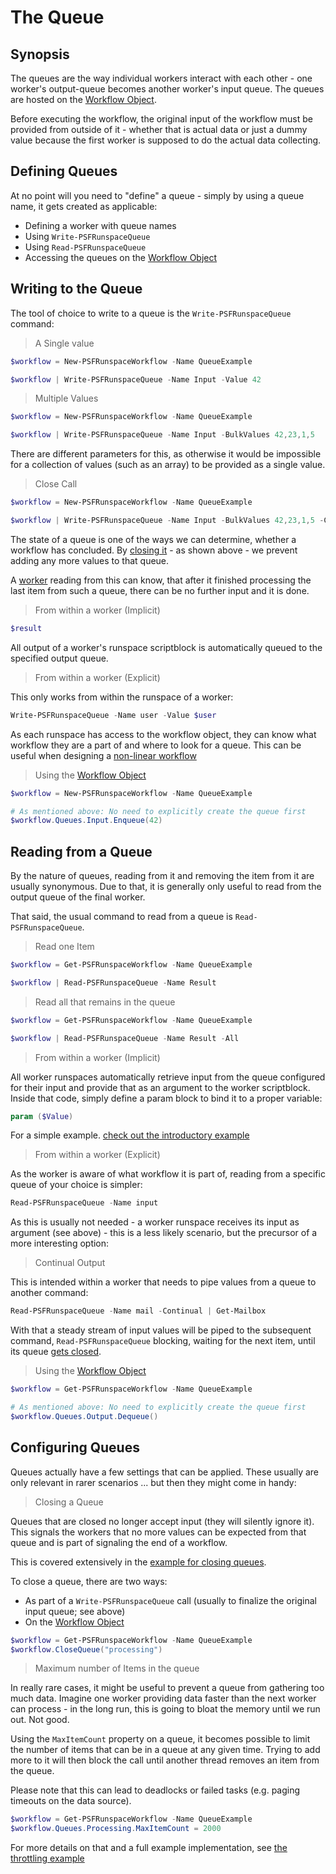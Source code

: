 ﻿---
sidebar_position: 3
---

# The Queue

## Synopsis

The queues are the way individual workers interact with each other - one worker's output-queue becomes another worker's input queue.
The queues are hosted on the [Workflow Object](workflow.md).

Before executing the workflow, the original input of the workflow must be provided from outside of it - whether that is actual data or just a dummy value because the first worker is supposed to do the actual data collecting.

## Defining Queues

At no point will you need to "define" a queue - simply by using a queue name, it gets created as applicable:

+ Defining a worker with queue names
+ Using `Write-PSFRunspaceQueue`
+ Using `Read-PSFRunspaceQueue`
+ Accessing the queues on the [Workflow Object](workflow.md)

## Writing to the Queue

The tool of choice to write to a queue is the `Write-PSFRunspaceQueue` command:

> A Single value

```powershell
$workflow = New-PSFRunspaceWorkflow -Name QueueExample

$workflow | Write-PSFRunspaceQueue -Name Input -Value 42
```

> Multiple Values

```powershell
$workflow = New-PSFRunspaceWorkflow -Name QueueExample

$workflow | Write-PSFRunspaceQueue -Name Input -BulkValues 42,23,1,5
```

There are different parameters for this, as otherwise it would be impossible for a collection of values (such as an array) to be provided as a single value.

> Close Call

```powershell
$workflow = New-PSFRunspaceWorkflow -Name QueueExample

$workflow | Write-PSFRunspaceQueue -Name Input -BulkValues 42,23,1,5 -Close
```

The state of a queue is one of the ways we can determine, whether a workflow has concluded.
By [closing it](../Examples/examples-auto-close.md) - as shown above - we prevent adding any more values to that queue.

A [worker](worker.md) reading from this can know, that after it finished processing the last item from such a queue, there can be no further input and it is done.

> From within a worker (Implicit)

```powershell
$result
```

All output of a worker's runspace scriptblock is automatically queued to the specified output queue.

> From within a worker (Explicit)

This only works from within the runspace of a worker:

```powershell
Write-PSFRunspaceQueue -Name user -Value $user
```

As each runspace has access to the workflow object, they can know what workflow they are a part of and where to look for a queue.
This can be useful when designing a [non-linear workflow](../Examples/examples-multi-pronged-flows.md)

> Using the [Workflow Object](workflow.md)

```powershell
$workflow = New-PSFRunspaceWorkflow -Name QueueExample

# As mentioned above: No need to explicitly create the queue first
$workflow.Queues.Input.Enqueue(42)
```

## Reading from a Queue

By the nature of queues, reading from it and removing the item from it are usually synonymous.
Due to that, it is generally only useful to read from the output queue of the final worker.

That said, the usual command to read from a queue is `Read-PSFRunspaceQueue`.

> Read one Item

```powershell
$workflow = Get-PSFRunspaceWorkflow -Name QueueExample

$workflow | Read-PSFRunspaceQueue -Name Result
```

> Read all that remains in the queue

```powershell
$workflow = Get-PSFRunspaceWorkflow -Name QueueExample

$workflow | Read-PSFRunspaceQueue -Name Result -All
```

> From within a worker (Implicit)

All worker runspaces automatically retrieve input from the queue configured for their input and provide that as an argument to the worker scriptblock.
Inside that code, simply define a param block to bind it to a proper variable:

```powershell
param ($Value)
```

For a simple example. [check out the introductory example](../Examples/examples-simple.md)

> From within a worker (Explicit)

As the worker is aware of what workflow it is part of, reading from a specific queue of your choice is simpler:

```powershell
Read-PSFRunspaceQueue -Name input
```

As this is usually not needed - a worker runspace receives its input as argument (see above) - this is a less likely scenario, but the precursor of a more interesting option:

> Continual Output

This is intended within a worker that needs to pipe values from a queue to another command:

```powershell
Read-PSFRunspaceQueue -Name mail -Continual | Get-Mailbox
```

With that a steady stream of input values will be piped to the subsequent command, `Read-PSFRunspaceQueue` blocking, waiting for the next item, until its queue [gets closed](../Examples/examples-auto-close.md).

> Using the [Workflow Object](workflow.md)

```powershell
$workflow = Get-PSFRunspaceWorkflow -Name QueueExample

# As mentioned above: No need to explicitly create the queue first
$workflow.Queues.Output.Dequeue()
```

## Configuring Queues

Queues actually have a few settings that can be applied.
These usually are only relevant in rarer scenarios ... but then they might come in handy:

> Closing a Queue

Queues that are closed no longer accept input (they will silently ignore it).
This signals the workers that no more values can be expected from that queue and is part of signaling the end of a workflow.

This is covered extensively in the [example for closing queues](../Examples/examples-auto-close.md).

To close a queue, there are two ways:

+ As part of a `Write-PSFRunspaceQueue` call (usually to finalize the original input queue; see above)
+ On the [Workflow Object](workflow.md)

```powershell
$workflow = Get-PSFRunspaceWorkflow -Name QueueExample
$workflow.CloseQueue("processing")
```

> Maximum number of Items in the queue

In really rare cases, it might be useful to prevent a queue from gathering too much data.
Imagine one worker providing data faster than the next worker can process - in the long run, this is going to bloat the memory until we run out.
Not good.

Using the `MaxItemCount` property on a queue, it becomes possible to limit the number of items that can be in a queue at any given time.
Trying to add more to it will then block the call until another thread removes an item from the queue.

Please note that this can lead to deadlocks or failed tasks (e.g. paging timeouts on the data source).

```powershell
$workflow = Get-PSFRunspaceWorkflow -Name QueueExample
$workflow.Queues.Processing.MaxItemCount = 2000
```

For more details on that and a full example implementation, see [the throttling example](../Examples/examples-throttling.md)
